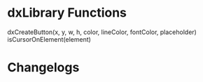 # dxLibrary Functions
dxCreateButton(x, y, w, h, color, lineColor, fontColor, placeholder)  
isCursorOnElement(element)

# Changelogs
